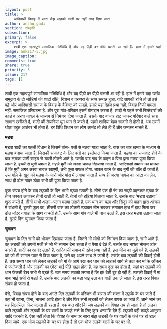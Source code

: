 ```yaml
---
layout: post
title: >
    आदिवासी विवाह में सारा बोझ लड़की वालों पर नहीं लाद दिया जाता
author: anshu_gadi
section: संस्कृति
subsection:
primary: false
excerpt: >
    शादी एक महत्वपूर्ण सामाजिक गतिविधि है और यह पीढ़ी दर पीढ़ी चलती आ रही हैं. हाल में हमारे यहां उराँव समुदाय के दो जोड़ियों की शादी रीति, रिवाज व परम्परा के साथ सम्पन्न हुआ. यदि आपकी रुचि हो तो इसे पढ़ें और आदिवासी समाज के विवाह के वैशिष्ट को समझें.
image: ank217-5.jpg
image_caption: 
comments: true
share: true
priority: 5
issue: 217
tags: []
---
```


शादी एक महत्वपूर्ण सामाजिक गतिविधि है और यह पीढ़ी दर पीढ़ी चलती आ रही हैं. हाल में हमारे यहां उराँव समुदाय के दो जोड़ियों की शादी रीति, रिवाज व परम्परा के साथ सम्पन्न हुआ. यदि आपकी रुचि हो तो इसे पढ़ें और आदिवासी समाज के विवाह के वैशिष्ट को समझें. हमारे यहां देहज प्रथा नहीं. विवाह निजी मामला नहीं. समाजिक परिघटना है. और पूरा गांव-परिवार इसमें योगदान करता है. शादी से पहले सभी रिश्तेदारों को कार्ड व अरवा चावल के माध्यम से निमंत्रण दिया जाता हैं. उसके बाद बाजार हाट जाकर परिवार वाले सारा सामान खरीदते हैं, शादी की तैयारियां धूम धाम से करते हैं. पहले शादियां बेहद सादगी से होती हैं. अब उसमें थोड़ा बहुत आडंबर भी होता है. हर विधि विधान का लोग आनंद तो लेते ही हैं और जमकर नाचते हैं.

**मड़वा**

मड़वा शादी का पहली विधान है जिसमें बांस- पत्तों से मड़वा गाडा जाता है. बांस का चार खम्बा के माध्यम से मड़वा बनाया जाता है, जिसकी सजावट के लिए पत्तों का इस्तेमाल किया जाता है. मड़वा का सजावट होने के बाद लड़का पार्टी साइड से डाली तोड़ने आते है. उसके बाद गांव के पाहन व पिता द्वारा मडवा पूजा किया जाता है. इसमें दो मुर्गी लगता है. पहले मुर्गी को अरवा चावल खिलाया जाता है. आदिवासी समाज का मानना है कि मुर्गी अगर अरवा चावल खाएगी, तभी पूजा सफल होगा. चावल खाने के बाद मुर्गी की बलि दी जाती है. उस बलि के खून को मड़वा के चारों ओर बांस में लगाया जाता है  साथ ही अरवा चावल का आटा का लेप. साथ ही ढोल मांदर डंका सभी की पूजा किया जाता है.

पूजा संपन्न होने के बाद लड़की के दिन भाभी मड़वा उठाती है. तीनों एक ही रंग का साड़ी पहनकर मड़वा के तीन चक्कर लगाकर तीनों खड़ी हो जाती हैं. तीनों को हड़िया पिलाया जाता है. उसके बाद ‘मडवा उठाया’ शुरू करते हैं. तीनों भाभी अलग-अलग मडवा उठाते हैं. एक धान का घड़ा और सिंदूर को पाहन द्वारा आंचल में बांधती हैं, दूसरी फूल का, तीसरी बांस का टोकरी उठाकर तीन चक्कर लगाकर हाथ में हाथ मिला कर ढोल मांदर नगाड़ा के साथ नाचती हंैं. उसके साथ गांव वाले भी नाच उठते हैं. इस तरह मडवा उठाया जाता है. दूसरे दिन चुमावन किया जाता है.

**चुमावन**

चुमावन के दिन सभी को भोजन खिलाया जाता है. जितने भी लोगों को निमंत्रण दिया जाता है, सभी आते हैं. वह लड़की को अपनी मर्जी से जो भी सामान देना रहता है व पैसा दे देते हैं. उसके बाद नाश्ता भोजन डांस करते हैं. शादी का आनंद उठाते हैं. आदिवासी समाज में दहेज प्रथा नहीं है. इस चीज का मुझे गर्व है. लड़की को जो भी सामान प्यार से दिया जाता है, उसे वह अपने साथ ले जाती है. उसके बाद लड़की की विदाई होती है. उस समय धान को लेकर लड़की को मां के आगे रख कर धान को लड़की आगे से उठा कर मां के आँचल में फंेकती हैं और लड़की का छोटा भाई पीछे खड़ा होता हैं. यह समय दुख का होता है, जहां पर लड़की को धान फेंकती देख सभी रो पड़़ते हैं. उस समय सबको लगता है कि हां! बेटी दूर हो रही है. उसकी विदाई में मां बाबा भाई सभी रो पड़ते हैं. उसके बाद लड़की का बड़ा भाई उठा कर गाड़ी तक ले जाता है. इस तरह विवाह संपन्न हो जाता है.

वैसे, विवाह संपन्न होने के बाद अगले दिन लड़की के परिजन भी बारात की शक्ल में लड़के के घर जाते हैं. वहां भी खाना, पीना, नाचना आदि होता है और फिर सभी लड़की को लेकर वापस आ जाते हैं. आने जाने का यह सिलसिला फिर चलता ही रहता है. एक बात और कि जब लड़की का विवाह तय हो जाता है तो लड़का वाले लड़की और लड़की के घर वालों के कपड़े लत्ते के लिए कुछ धनराशि देते हैं. लड़की वही कपड़े आभूषण आदि पहनती है. ऐसा नहीं होता कि विवाह के नाम पर सारा बोझ लड़की के घर वालों के कंधे पर ही डाल दिया जाये. एक भोज लड़की के घर पर होता है तो एक भोज लड़के वालों के घर पर भी.
